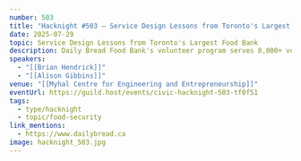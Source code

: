 ```yaml
---
number: 503
title: "Hacknight #503 – Service Design Lessons from Toronto's Largest Food Bank"
date: 2025-07-29
topic: Service Design Lessons from Toronto's Largest Food Bank
description: Daily Bread Food Bank's volunteer program serves 8,000+ volunteers annually, but faced challenges with misaligned expectations and inefficient onboarding. This talk presents a case study showing how service transformed their volunteer experience, and discusses opportunities for civic tech professionals to apply their skills to similar challenges at Toronto charities.
speakers:
  - "[[Brian Hendrick]]"
  - "[[Alison Gibbins]]"
venue: "[[Myhal Centre for Engineering and Entrepreneurship]]"
eventUrl: https://guild.host/events/civic-hacknight-503-tf0f51
tags:
  - type/hacknight
  - topic/food-security
link_mentions:
  - https://www.dailybread.ca
image: hacknight_503.jpg
---
```

